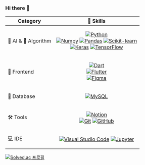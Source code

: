 ### Hi there 👋
<!-- 자기소개 -->

| Category          | 💪 Skills                                           |
|---------------|-------------------------------------------------|
| 🤖 AI & 🔢 Algorithm | <p align="center">[![Python](https://img.shields.io/badge/python-3776AB.svg?style=for-the-badge&logo=python&logoColor=FFFFFF)]() <br>[![Numpy](https://img.shields.io/badge/numpy-013243.svg?style=for-the-badge&logo=numpy&logoColor=FFFFFF)]() [![Pandas](https://img.shields.io/badge/pandas-150458.svg?style=for-the-badge&logo=pandas&logoColor=FFFFFF)]()  [![Scikit-learn](https://img.shields.io/badge/scikitlearn-F7931E.svg?style=for-the-badge&logo=scikitlearn&logoColor=FFFFFF)]() <br> [![Keras](https://img.shields.io/badge/keras-D00000.svg?style=for-the-badge&logo=keras&logoColor=FFFFFF)]()  [![TensorFlow](https://img.shields.io/badge/tensorflow-FF6F00.svg?style=for-the-badge&logo=tensorflow&logoColor=FFFFFF)]()</p> |
| 📱 Frontend   | <p align="center">[![Dart](https://img.shields.io/badge/dart-0175C2.svg?style=for-the-badge&logo=dart&logoColor=FFFFFF)]() <br> [![Flutter](https://img.shields.io/badge/flutter-02569B.svg?style=for-the-badge&logo=flutter&logoColor=FFFFFF)]() <br> [![Figma](https://img.shields.io/badge/figma-F24E1E.svg?style=for-the-badge&logo=figma&logoColor=FFFFFF)]()</p> |
| 💾 Database   | <p align="center">[![MySQL](https://img.shields.io/badge/mysql-4479A1.svg?style=for-the-badge&logo=mysql&logoColor=FFFFFF)]()</p> |
| 🛠️ Tools      | <p align="center">[![Notion](https://img.shields.io/badge/notion-000000.svg?style=for-the-badge&logo=notion&logoColor=FFFFFF)]() <br> [![Git](https://img.shields.io/badge/git-F05032.svg?style=for-the-badge&logo=git&logoColor=FFFFFF)]() [![GitHub](https://img.shields.io/badge/github-181717.svg?style=for-the-badge&logo=github&logoColor=FFFFFF)]()</p> |
| 💻 IDE        | <p align="center">[![Visual Studio Code](https://img.shields.io/badge/vscode-007ACC.svg?style=for-the-badge&logo=visualstudiocode&logoColor=FFFFFF)]() [![Jupyter](https://img.shields.io/badge/jupyter-F37626.svg?style=for-the-badge&logo=jupyter&logoColor=FFFFFF)]()</p> |

[![Solved.ac 프로필](http://mazassumnida.wtf/api/generate_badge?boj=jitae01)](https://solved.ac/jitae01)

<!--
**K1EH/K1EH** is a ✨ _special_ ✨ repository because its `README.md` (this file) appears on your GitHub profile.

Here are some ideas to get you started:

- 🔭 I’m currently working on ...
- 🌱 I’m currently learning ...
- 👯 I’m looking to collaborate on ...
- 🤔 I’m looking for help with ...
- 💬 Ask me about ...
- 📫 How to reach me: ...
- 😄 Pronouns: ...
- ⚡ Fun fact: ...
-->
